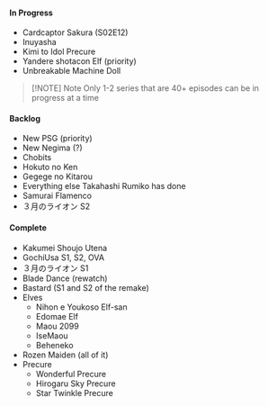 #### In Progress

- Cardcaptor Sakura (S02E12)
- Inuyasha
- Kimi to Idol Precure
- Yandere shotacon Elf (priority)
- Unbreakable Machine Doll

> [!NOTE] Note
> Only 1-2 series that are 40+ episodes can be in progress at a time

#### Backlog

- New PSG (priority)
- New Negima (?)
- Chobits
- Hokuto no Ken
- Gegege no Kitarou
- Everything else Takahashi Rumiko has done
- Samurai Flamenco
- ３月のライオン S2

#### Complete

- Kakumei Shoujo Utena
- GochiUsa S1, S2, OVA
- ３月のライオン S1
- Blade Dance (rewatch)
- Bastard (S1 and S2 of the remake)
- Elves
	- Nihon e Youkoso Elf-san
	- Edomae Elf
	- Maou 2099
	- IseMaou
	- Beheneko
- Rozen Maiden (all of it)
- Precure
	- Wonderful Precure
	- Hirogaru Sky Precure
	- Star Twinkle Precure
